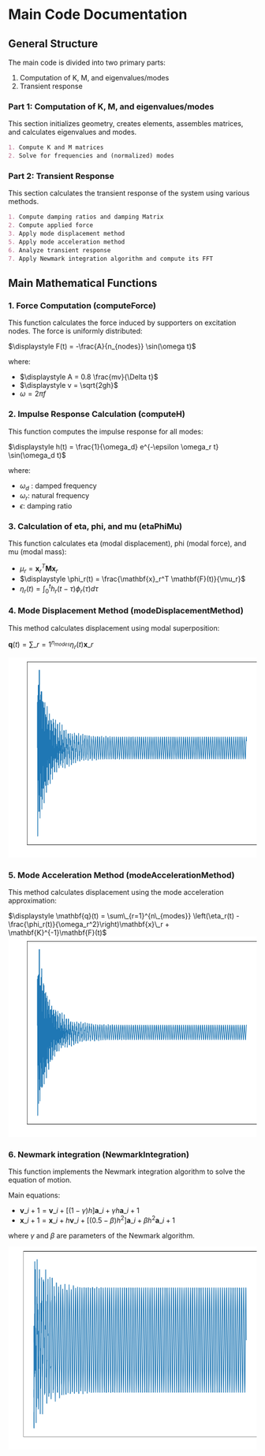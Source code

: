# Main Code Documentation

## General Structure

The main code is divided into two primary parts:

1. Computation of K, M, and eigenvalues/modes
2. Transient response

### Part 1: Computation of K, M, and eigenvalues/modes

This section initializes geometry, creates elements, assembles matrices, and calculates eigenvalues and modes.

```markdown
1. Compute K and M matrices
2. Solve for frequencies and (normalized) modes
```

### Part 2: Transient Response

This section calculates the transient response of the system using various methods.

```markdown
1. Compute damping ratios and damping Matrix
2. Compute applied force
3. Apply mode displacement method
5. Apply mode acceleration method
6. Analyze transient response
7. Apply Newmark integration algorithm and compute its FFT
```

## Main Mathematical Functions

### 1. Force Computation (computeForce)

This function calculates the force induced by supporters on excitation nodes. The force is uniformly distributed:

$\displaystyle F(t) = -\frac{A}{n_{nodes}} \sin(\omega t)$

where:
- $\displaystyle A = 0.8 \frac{mv}{\Delta t}$
- $\displaystyle v = \sqrt{2gh}$
- $\displaystyle \omega = 2\pi f$

### 2. Impulse Response Calculation (computeH)

This function computes the impulse response for all modes:

$\displaystyle h(t) = \frac{1}{\omega_d} e^{-\epsilon \omega_r t} \sin(\omega_d t)$

where:
- $\displaystyle \omega_d$ : damped frequency
- $\displaystyle \omega_r$: natural frequency
- $\displaystyle \epsilon$: damping ratio

### 3. Calculation of eta, phi, and mu (etaPhiMu)

This function calculates eta (modal displacement), phi (modal force), and mu (modal mass):
- $\displaystyle \mu_r = \mathbf{x}_r^T \mathbf{M} \mathbf{x}_r$
- $\displaystyle \phi_r(t) = \frac{\mathbf{x}_r^T \mathbf{F}(t)}{\mu_r}$
- $\displaystyle \eta_r(t) = \int_0^t h_r(t-\tau) \phi_r(\tau) d\tau$

### 4. Mode Displacement Method (modeDisplacementMethod)

This method calculates displacement using modal superposition:

$\displaystyle \mathbf{q}(t) = \sum\_{r=1}^{n_{modes}} \eta_r(t) \mathbf{x}\_r$

![displ](Pictures/mode_displacement_method.png)

### 5. Mode Acceleration Method (modeAccelerationMethod)

This method calculates displacement using the mode acceleration approximation:

$\displaystyle \mathbf{q}(t) = \sum\_{r=1}^{n\_{modes}} \left(\eta_r(t) -\frac{\phi_r(t)}{\omega_r^2}\right)\mathbf{x}\_r + \mathbf{K}^{-1}\mathbf{F}(t)$
![acc](Pictures/mode_acceleration_method.png)

### 6. Newmark integration (NewmarkIntegration)

This function implements the Newmark integration algorithm to solve the equation of motion.

Main equations:

- $\displaystyle \mathbf{v}\_{i+1} = \mathbf{v}\_i + [(1-\gamma)h]\mathbf{a}\_i + \gamma h \mathbf{a}\_{i+1}$
- $\displaystyle \mathbf{x}\_{i+1} = \mathbf{x}\_i + h\mathbf{v}\_i + [(0.5-\beta)h^2]\mathbf{a}\_i + \beta h^2 \mathbf{a}\_{i+1}$

where $\gamma$ and $\beta$ are parameters of the Newmark algorithm.

![nm](Pictures/newmark_integration.png)
